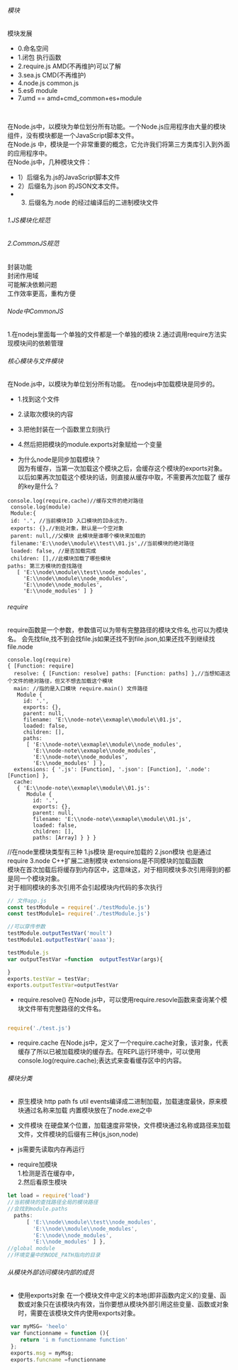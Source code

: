 ###### 模块
模块发展
* 0.命名空间
* 1.闭包 执行函数
* 2.require.js AMD(不再维护)可以了解
* 3.sea.js CMD(不再维护)
* 4.node.js common.js 
* 5.es6 module
* 7.umd == amd+cmd_common+es+module
<br>

在Node.js中，以模块为单位划分所有功能。一个Node.js应用程序由大量的模块组件，没有模块都是一个JavaScript脚本文件。
<br>
在Node.js 中，模块是一个非常重要的概念，它允许我们将第三方类库引入到外面的应用程序中。
<br>
在Node.js中，几种模块文件：
 
 * 1）后缀名为.js的JavaScript脚本文件 
 * 2）后缀名为.json 的JSON文本文件。
 * 3) 后缀名为.node 的经过编译后的二进制模块文件
###### 1.JS模块化规范 
###### 2.CommonJS规范 
封装功能<br>
封闭作用域<br>
可能解决依赖问题<br>
工作效率更高，重构方便
###### Node中CommonJS
1.在nodejs里面每一个单独的文件都是一个单独的模块 
2.通过调用require方法实现模块间的依赖管理 
###### 核心模块与文件模块
在Node.js中，以模块为单位划分所有功能。
在nodejs中加载模块是同步的。

*  1.找到这个文件 
*  2.读取次模块的内容 
*  3.把他封装在一个函数里立刻执行
*  4.然后把把模块的module.exports对象赋给一个变量

* 为什么node是同步加载模块？<br>
因为有缓存，当第一次加载这个模块之后，会缓存这个模块的exports对象。
以后如果再次加载这个模块的话，则直接从缓存中取，不需要再次加载了
缓存的key是什么？
```
console.log(require.cache)//缓存文件的绝对路径
 console.log(module)
 Module:{
 id: '.', //当前模块ID 入口模块的ID永远为.
 exports: {},//到处对象，默认是一个空对象
 parent: null,//父模块 此模块是谁哪个模块来加载的
 filename:'E:\\node\\module\\test\\01.js',//当前模块的绝对路径
 loaded: false, //是否加载完成
 children: [],//此模块加载了哪些模块
paths: 第三方模块的查找路径
   [ 'E:\\node\\module\\test\\node_modules',
     'E:\\node\\module\\node_modules',
     'E:\\node\\node_modules',
     'E:\\node_modules' ] }
```
###### require
require函数是一个参数，参数值可以为带有完整路径的模块文件名,也可以为模块名。
会先找file,找不到会找file.js如果还找不到file.json,如果还找不到继续找file.node
```
console.log(require)
{ [Function: require]
  resolve: { [Function: resolve] paths: [Function: paths] },//当想知道这个文件的绝对路径，但又不想去加载这个模块
  main: //指的是入口模块 require.main() 文件路径
   Module {
     id: '.',
     exports: {},
     parent: null,
     filename: 'E:\\node-note\\exmaple\\module\\01.js',
     loaded: false,
     children: [],
     paths: 
      [ 'E:\\node-note\\exmaple\\module\\node_modules',
        'E:\\node-note\\exmaple\\node_modules',
        'E:\\node-note\\node_modules',
        'E:\\node_modules' ] },
  extensions: { '.js': [Function], '.json': [Function], '.node': [Function] },
  cache: 
   { 'E:\\node-note\\exmaple\\module\\01.js': 
      Module {
        id: '.',
        exports: {},
        parent: null,
        filename: 'E:\\node-note\\exmaple\\module\\01.js',
        loaded: false,
        children: [],
        paths: [Array] } } }
```
 //在node里模块类型有三种
  1.js模块  是require加载的
  2.json模块  也是通过require
  3.node C++扩展二进制模块 
  extensions是不同模块的加载函数
<br>
模块在首次加载后将缓存到内存区中，这意味这，对于相同模块多次引用得到的都是同一个模块对象。
<br>
对于相同模块的多次引用不会引起模块内代码的多次执行
```js
// 文件app.js 
const testModule = require('./testModule.js')
const testModule1= require('./testModule.js')

//可以穿传参数
testModule.outputTestVar('moult')
testModule1.outputTestVar('aaaa');

testModule.js
var outputTestVar =function  outputTestVar(args){

}
exports.testVar = testVar;
exports.outputTestVar=outputTestVar

```
* require.resolve()
在Node.js中，可以使用require.resovle函数来查询某个模块文件带有完整路径的文件名。
```js

require('./test.js')
```
* require.cache
在Node.js中，定义了一个require.cache对象，该对象，代表缓存了所以已被加载模块的缓存去。在REPL运行环境中，可以使用console.log(require.cache);表达式来查看缓存区中的内容。

###### 模块分类
* 原生模块
http path fs util events编译成二进制加载，加载速度最快，原来模块通过名称来加载
内置模块放在了node.exe之中
* 文件模块
在硬盘某个位置，加载速度非常快，文件模块通过名称或路径来加载文件，文件模块的后缀有三种(js,json,node)
 * js需要先读取内存再运行

* require加模块<br>
1.检测是否在缓存中，<br>
2.然后看原生模块 
```js 
let load = require('load')
//当前模块的查找路径全局的模块路径
//会找到module.paths 
  paths: 
      [ 'E:\\node\\module\\test\\node_modules',
        'E:\\node\\module\\node_modules',
        'E:\\node\\node_modules',
        'E:\\node_modules' ] },
//global module 
//环境变量中的NODE_PATH指向的目录


```

######  从模块外部访问模块内部的成员
* 使用exports对象
在一个模块文件中定义的本地(即非函数内定义的)变量、函数或对象只在该模块内有效，当你要想从模块外部引用这些变量、函数或对象时，需要在该模块文件内使用exports对象。
```js
 var myMSG= 'heelo'
 var functionname = function (){
 	return 'i m functionname function'
 };
 exports.msg = myMsg;
 exports.funcname =functionname


```